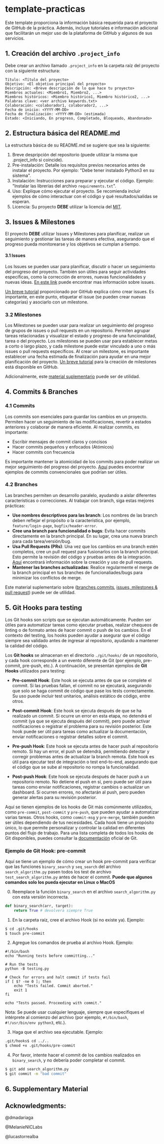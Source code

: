 # template-practicas
Este template proporciona la información básica requerida para el proyecto de GitHub de la práctica. Además, incluye tutoriales e información adicional que facilitarán un mejor uso de la plataforma de GitHub y algunos de sus servicios.

## 1. Creación del archivo `.project_info`
Debe crear un archivo llamado `.project_info` en la carpeta raíz del proyecto con la siguiente estructura:
```
Título: <Título del proyecto>  
Objetivo: <El objetivo principal del proyecto>  
Descripción: <Breve descripción de lo que hace tu proyecto>  
Miembros actuales: <Miembro1, Miembro2, ...>  
Miembros históricos: <Miembro histórico1, Miembro histórico2, ...>
Palabras clave: <ver archivo keywords.txt>  
Colaboración: <colaborador1, colaborador2, ...>  
Fecha de inicio: <YYYY-MM-DD>  
Fecha de finalización: <YYYY-MM-DD> (estimada)  
Estado: <Iniciando, En progreso, Completado, Bloqueado, Abandonado>
```

## 2. Estructura básica del README.md
La estructura básica de su README.md se sugiere que sea la siguiente:
1. Breve despripción del repositorio (puede utilizar la misma que .project_info si coincide).
2. Pre-instalación: Detalle los requisitos previos necesarios antes de instalar el proyecto. Por ejemplo: "Debe tener instalado Python3 en su sistema".
3. Instalación: Instrucciones para preparar y ejecutar el código. Ejemplo: "Instalar las librerías del archivo `requirements.txt`".
4. Uso: Explique cómo ejecutar el proyecto. Se recomienda incluir ejemplos de cómo interactuar con el código y qué resultados/salidas se esperan.
5. Licencia: Su proyecto **DEBE** utilizar la licencia del [MIT](https://opensource.org/licenses/MIT).

## 3. Issues & Milestones

El proyecto **DEBE** utilizar Issues y Milestones para planificar, realizar un seguimiento y gestionar las tareas de manera efectiva, asegurando que el progreso pueda monitorearse y los objetivos se cumplan a tiempo.

#### 3.1 Issues
Los Issues se pueden usar para planificar, discutir o hacer un seguimiento del progreso del proyecto. También son útiles para seguir actividades específicas, como la corrección de errores, nuevas funcionalidades y nuevas ideas.
[En este link](https://docs.github.com/es/issues/tracking-your-work-with-issues/about-issues) puede encontrar mas información sobre issues. 

[Un breve tutorial](https://docs.github.com/es/issues/tracking-your-work-with-issues/configuring-issues/quickstart) proporcionado por GitHub explica cómo crear issues. Es importante, en este punto, etiquetar el issue (se pueden crear nuevas categorías) y asociarlo con un milestone. 

### 3.2 Milestones
Los Milestones se pueden usar para realizar un seguimiento del progreso de grupos de issues o pull requests en un repositorio. Permiten agrupar tareas relacionadas y visualizar el estado y progreso de una funcionalidad, tarea o del proyecto. Los milestones se pueden usar para establecer metas a corto o largo plazo, y cada milestone puede estar vinculado a uno o más issues o pull requests específicos. Al crear un milestone, es importante establecer una fecha estimada de finalización para ayudar en una mejor planificación del proyecto.
[Un breve tutorial](https://docs.github.com/es/issues/using-labels-and-milestones-to-track-work/creating-and-editing-milestones-for-issues-and-pull-requests) para la creación de milestones está disponible en GitHub.

Adicionalmente, este [material suplementario](./slides-COM4602/Clase_8_seguimiento_de_tareas.pdf) puede ser de utilidad.

## 4. Commits & Branches
### 4.1 Commits
Los commits son esenciales para guardar los cambios en un proyecto. Permiten hacer un seguimiento de las modificaciones, revertir a estados anteriores y colaborar de manera eficiente. Al realizar commits, es importante:

* Escribir mensajes de commit claros y concisos
* Hacer commits pequeños y enfocados (Atómicos)
* Hacer commits con frecuencia

Es importante mantener la atomicidad de los commits para poder realizar un mejor seguimiento del progreso del proyecto. [Aquí](https://kapeli.com/cheat_sheets/Conventional_Commits.docset/Contents/Resources/Documents/index) puedes encontrar ejemplos de commits convencionales que podrían ser útiles.

### 4.2 Branches

Las branches permiten un desarrollo paralelo, ayudando a aislar diferentes características o correcciones. Al trabajar con branch, siga estas mejores prácticas:

* **Use nombres descriptivos para las branch**: Los nombres de las branch deben reflejar el propósito o la característica, por ejemplo, `feature/login-page`, `bugfix/header-error`.
* **Cree una branch para funcionalidad o bugs**: Evita hacer commits directamente en la branch principal. En su lugar, crea una nueva branch para cada tarea/versión/bug.
* **Usa Pull Requests (PRs)**: Una vez que los cambios en una branch estén completos, cree un pull request para fusionarlos con la branch principal. Esto permite la revisión del código y pruebas antes de la integración. [Aquí](https://docs.github.com/es/pull-requests/collaborating-with-pull-requests/proposing-changes-to-your-work-with-pull-requests/creating-a-pull-request) encontrará información sobre la creación y uso de pull requests.
* **Mantener las branches actualizadas**: Realice regularmente el merge de la branch principal en tus branches de funcionaliades/bugs para minimizar los conflictos de merge.

Este material suplementario sobre ([branches](./slides-COM4602/Clase_5_Manejo_de_ramas.pdf),[commits](./slides-COM4602/Clase_6_Alteraci_n_de_commits.pdf), [issues, milestones & pull request](./slides-COM4602/Clase_8_seguimiento_de_tareas.pdf)) puede ser de utilidad.

## 5. Git Hooks para testing
Los Git hooks son scripts que se ejecutan automáticamente. Pueden ser útiles para automatizar tareas como ejecutar pruebas, realizar chequeos de linting o de formato antes de hacer commit o push de los cambios. En el contexto del testing, los hooks pueden ayudar a asegurar que el código siempre sea validado antes de ingresar al repositorio, ayudando a mantener la calidad del código.

Los **Git hooks** se almacenan en el directorio `./git/hooks/` de un repositorio, y cada hook corresponde a un evento diferente de Git (por ejemplo, pre-commit, pre-push, etc.). A continuación, se presentan ejemplos de **Git Hooks** utilizados para testing:

* **Pre-commit Hook**: Este hook se ejecuta antes de que se complete el commit. Si las pruebas fallan, el commit no se ejecutará, asegurando que solo se haga commit de código que pase los tests correctamente. Su uso puede incluir test unitarios, análisis estático de código, entre otros.

* **Post-commit Hook**: Este hook se ejecuta después de que se ha realizado un commit. Si ocurre un error en esta etapa, no detendrá el commit (ya que se ejecuta después del commit), pero puede activar notificaciones o registrar el problema para su revisión posterior. Este hook puede ser útil para tareas como actualizar la documentación, enviar notificaciones o registrar detalles sobre el commit.

* **Pre-push Hook**: Este hook se ejecuta antes de hacer push al repositorio remoto. Si hay un error, el push se detendrá, permitiendo detectar y corregir problemas antes de actualizar la branch remota. Este hook es útil para ejecutar test de integración o test end-to-end, asegurando que el código que se sube al repositorio no rompa la funcionalidad.

* **Post-push Hook**: Este hook se ejecuta después de hacer push a un repositorio remoto. No detiene el push en sí, pero puede ser útil para tareas como enviar notificaciones, registrar cambios o actualizar un dashboard. Si ocurren errores, no afectarán al push, pero pueden generar alertas para su revisión posterior.


Aquí se tienen ejemplos de los hooks de Git más comúnmente utilizados, como `pre-commit`, `post-commit` y `pre-push`, que pueden ayudar a automatizar varias tareas. Otros hooks, como `commit-msg` y `pre-merge`, también pueden ser útiles dependiendo de tus necesidades. Cada hook tiene un propósito único, lo que permite personalizar y controlar la calidad en diferentes puntos del flujo de trabajo. Para una lista completa de todos los hooks de Git disponibles, puedes consultar la [documentación](https://git-scm.com/docs/githooks) oficial de Git.


### Ejemplo de Git Hook: pre-commit 
Aquí se tiene un ejemplo de cómo crear un hook pre-commit para verificar que las funciones `binary_search` y `seq_search` del archivo `search_algorithm.py` pasen todos los test de archivo `test_search_algorithm.py` antes de hacer el commit. **Puede que algunos comandos solo los pueda ejecutar en Linux o MacOS**

0. Reemplace la función `binary_search` en el archivo `search_algorithm.py` con esta versión incorrecta.
```python
def binary_search(arr, target):
    return True # devolvera siempre True
```
1. En la carpeta raíz, cree el archivo Hook (si no existe ya). Ejemplo:
```bash
$ cd .git/hooks
$ touch pre-commit
```
2. Agregue los comandos de prueba al archivo Hook. Ejemplo:
```
#!/bin/bash
echo "Running tests before committing..."

# Run the tests
python -B testing.py

# Check for errors and halt commit if tests fail
if [ $? -ne 0 ]; then
    echo "Tests failed. Commit aborted."
    exit 1
fi

echo "Tests passed. Proceeding with commit."

```
Nota: Se puede usar cualquier lenguaje, siempre que especifiques el intérprete al comienzo del archivo (por ejemplo, `#!/bin/bash`, `#!/usr/bin/env python3`, etc.).

3. Haga que el archivo sea ejecutable. Ejemplo:
```bash
.git/hooks$ cd ../..
$ chmod +x .git/hooks/pre-commit
```
4. Por favor, intente hacer el commit de los cambios realizados en `binary_search`, y no debería poder completar el commit.
```bash
$ git add search_algorithm.py
$ git commit -m "bad commit"
```

## 6. Supplementary Material

## Acknowledgments:
@dmadariaga

@MelanieNICLabs

@lucastorrealba
